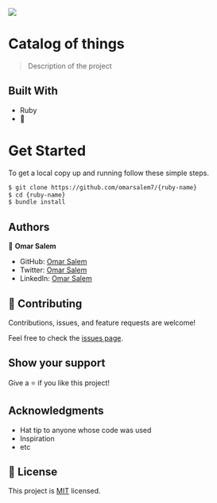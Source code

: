 ![](https://img.shields.io/badge/Microverse-blueviolet)

# Catalog of things

> Description of the project


## Built With

- Ruby
- 💓

# Get Started
To get a local copy up and running follow these simple steps.

```bash
$ git clone https://github.com/omarsalem7/{ruby-name}
$ cd {ruby-name}
$ bundle install 
```

## Authors

👤 **Omar Salem**

- GitHub: [Omar Salem](https://github.com/omarsalem7)
- Twitter: [Omar Salem](https://twitter.com/Omar80491499)
- LinkedIn: [Omar Salem](https://www.linkedin.com/in/omar-salem-a6945b177/)


## 🤝 Contributing

Contributions, issues, and feature requests are welcome!

Feel free to check the [issues page](../../issues/).

## Show your support

Give a ⭐️ if you like this project!

## Acknowledgments

- Hat tip to anyone whose code was used
- Inspiration
- etc

## 📝 License

This project is [MIT](./MIT.md) licensed.
